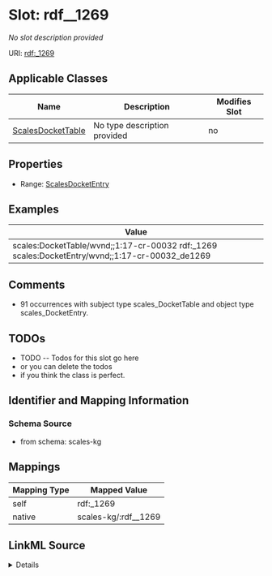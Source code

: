 

# Slot: rdf__1269


_No slot description provided_





URI: [rdf:_1269](http://www.w3.org/1999/02/22-rdf-syntax-ns#_1269)



<!-- no inheritance hierarchy -->





## Applicable Classes

| Name | Description | Modifies Slot |
| --- | --- | --- |
| [ScalesDocketTable](../classes/ScalesDocketTable.md) | No type description provided |  no  |







## Properties

* Range: [ScalesDocketEntry](../classes/ScalesDocketEntry.md)






## Examples

| Value |
| --- |
| scales:DocketTable/wvnd;;1:17-cr-00032 rdf:_1269 scales:DocketEntry/wvnd;;1:17-cr-00032_de1269 |

## Comments

* 91 occurrences with subject type scales_DocketTable and object type scales_DocketEntry.

## TODOs

* TODO -- Todos for this slot go here
* or you can delete the todos
* if you think the class is perfect.

## Identifier and Mapping Information







### Schema Source


* from schema: scales-kg




## Mappings

| Mapping Type | Mapped Value |
| ---  | ---  |
| self | rdf:_1269 |
| native | scales-kg/:rdf__1269 |




## LinkML Source

<details>
```yaml
name: rdf__1269
description: No slot description provided
todos:
- TODO -- Todos for this slot go here
- or you can delete the todos
- if you think the class is perfect.
comments:
- 91 occurrences with subject type scales_DocketTable and object type scales_DocketEntry.
examples:
- value: scales:DocketTable/wvnd;;1:17-cr-00032 rdf:_1269 scales:DocketEntry/wvnd;;1:17-cr-00032_de1269
from_schema: scales-kg
rank: 1000
slot_uri: rdf:_1269
alias: rdf__1269
domain_of:
- scales_DocketTable
range: scales_DocketEntry

```
</details>